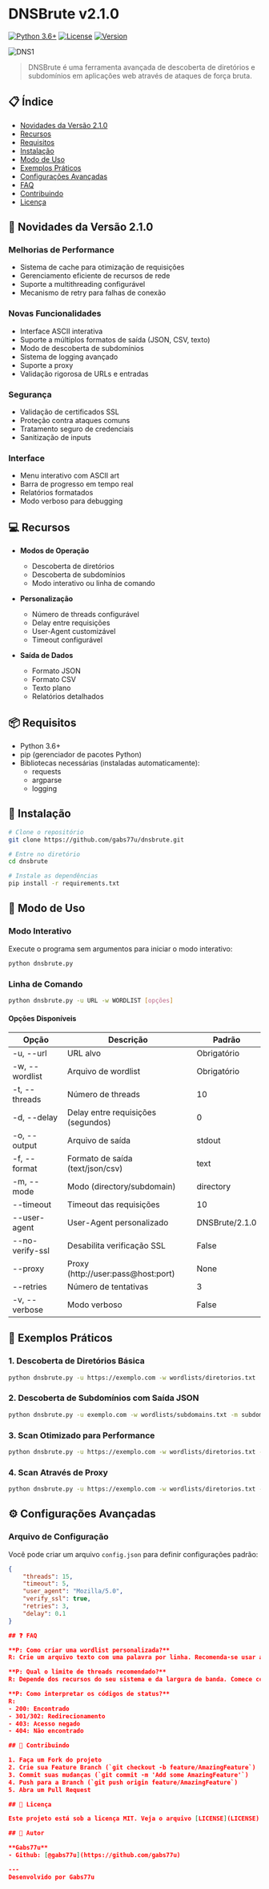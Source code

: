 # DNSBrute v2.1.0

[![Python 3.6+](https://img.shields.io/badge/python-3.6+-blue.svg)](https://www.python.org/downloads/)
[![License](https://img.shields.io/badge/license-MIT-green.svg)](LICENSE)
[![Version](https://img.shields.io/badge/version-2.1.0-red.svg)](https://github.com/gabs77u/dnsbrute)

</div>

![DNS1](https://github.com/user-attachments/assets/858ed355-581a-4d70-864e-4a9dd2317e47)

> DNSBrute é uma ferramenta avançada de descoberta de diretórios e subdomínios em aplicações web através de ataques de força bruta.

## 📋 Índice

- [Novidades da Versão 2.1.0](#-novidades-da-versão-210)
- [Recursos](#-recursos)
- [Requisitos](#-requisitos)
- [Instalação](#-instalação)
- [Modo de Uso](#-modo-de-uso)
- [Exemplos Práticos](#-exemplos-práticos)
- [Configurações Avançadas](#-configurações-avançadas)
- [FAQ](#-faq)
- [Contribuindo](#-contribuindo)
- [Licença](#-licença)

## 🚀 Novidades da Versão 2.1.0

### Melhorias de Performance
- Sistema de cache para otimização de requisições
- Gerenciamento eficiente de recursos de rede
- Suporte a multithreading configurável
- Mecanismo de retry para falhas de conexão

### Novas Funcionalidades
- Interface ASCII interativa
- Suporte a múltiplos formatos de saída (JSON, CSV, texto)
- Modo de descoberta de subdomínios
- Sistema de logging avançado
- Suporte a proxy
- Validação rigorosa de URLs e entradas

### Segurança
- Validação de certificados SSL
- Proteção contra ataques comuns
- Tratamento seguro de credenciais
- Sanitização de inputs

### Interface
- Menu interativo com ASCII art
- Barra de progresso em tempo real
- Relatórios formatados
- Modo verboso para debugging

## 💻 Recursos

- **Modos de Operação**
  - Descoberta de diretórios
  - Descoberta de subdomínios
  - Modo interativo ou linha de comando

- **Personalização**
  - Número de threads configurável
  - Delay entre requisições
  - User-Agent customizável
  - Timeout configurável

- **Saída de Dados**
  - Formato JSON
  - Formato CSV
  - Texto plano
  - Relatórios detalhados

## 📦 Requisitos

- Python 3.6+
- pip (gerenciador de pacotes Python)
- Bibliotecas necessárias (instaladas automaticamente):
  - requests
  - argparse
  - logging

## 🔧 Instalação

```bash
# Clone o repositório
git clone https://github.com/gabs77u/dnsbrute.git

# Entre no diretório
cd dnsbrute

# Instale as dependências
pip install -r requirements.txt
```

## 📖 Modo de Uso

### Modo Interativo

Execute o programa sem argumentos para iniciar o modo interativo:

```bash
python dnsbrute.py
```

### Linha de Comando

```bash
python dnsbrute.py -u URL -w WORDLIST [opções]
```

#### Opções Disponíveis

| Opção | Descrição | Padrão |
|-------|-----------|--------|
| -u, --url | URL alvo | Obrigatório |
| -w, --wordlist | Arquivo de wordlist | Obrigatório |
| -t, --threads | Número de threads | 10 |
| -d, --delay | Delay entre requisições (segundos) | 0 |
| -o, --output | Arquivo de saída | stdout |
| -f, --format | Formato de saída (text/json/csv) | text |
| -m, --mode | Modo (directory/subdomain) | directory |
| --timeout | Timeout das requisições | 10 |
| --user-agent | User-Agent personalizado | DNSBrute/2.1.0 |
| --no-verify-ssl | Desabilita verificação SSL | False |
| --proxy | Proxy (http://user:pass@host:port) | None |
| --retries | Número de tentativas | 3 |
| -v, --verbose | Modo verboso | False |

## 🎯 Exemplos Práticos

### 1. Descoberta de Diretórios Básica
```bash
python dnsbrute.py -u https://exemplo.com -w wordlists/diretorios.txt
```

### 2. Descoberta de Subdomínios com Saída JSON
```bash
python dnsbrute.py -u exemplo.com -w wordlists/subdomains.txt -m subdomain -f json -o resultados.json
```

### 3. Scan Otimizado para Performance
```bash
python dnsbrute.py -u https://exemplo.com -w wordlists/diretorios.txt -t 20 --timeout 5 --retries 2
```

### 4. Scan Através de Proxy
```bash
python dnsbrute.py -u https://exemplo.com -w wordlists/diretorios.txt --proxy http://127.0.0.1:8080
```

## ⚙️ Configurações Avançadas

### Arquivo de Configuração
Você pode criar um arquivo `config.json` para definir configurações padrão:

```json
{
    "threads": 15,
    "timeout": 5,
    "user_agent": "Mozilla/5.0",
    "verify_ssl": true,
    "retries": 3,
    "delay": 0.1
}

## ❓ FAQ

**P: Como criar uma wordlist personalizada?**
R: Crie um arquivo texto com uma palavra por linha. Recomenda-se usar apenas caracteres alfanuméricos, hífens e pontos.

**P: Qual o limite de threads recomendado?**
R: Depende dos recursos do seu sistema e da largura de banda. Comece com 10 threads e ajuste conforme necessário.

**P: Como interpretar os códigos de status?**
R: 
- 200: Encontrado
- 301/302: Redirecionamento
- 403: Acesso negado
- 404: Não encontrado

## 🤝 Contribuindo

1. Faça um Fork do projeto
2. Crie sua Feature Branch (`git checkout -b feature/AmazingFeature`)
3. Commit suas mudanças (`git commit -m 'Add some AmazingFeature'`)
4. Push para a Branch (`git push origin feature/AmazingFeature`)
5. Abra um Pull Request

## 📄 Licença

Este projeto está sob a licença MIT. Veja o arquivo [LICENSE](LICENSE) para mais detalhes.

## 👤 Autor

**Gabs77u**
- Github: [@gabs77u](https://github.com/gabs77u)

---
Desenvolvido por Gabs77u

